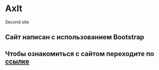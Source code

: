 # AxIt
Second site
## Сайт написан с использованием Bootstrap
## Чтобы ознакомиться с сайтом переходите по [ссылке](https://lina1528.github.io/AxIt/)
